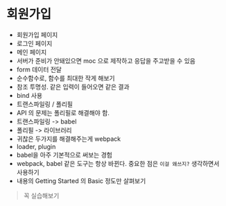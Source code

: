 # 회원가입

* 회원가입 페이지
* 로그인 페이지
* 메인 페이지
* 서버가 준비가 안돼있으면 moc 으로 제작하고 응답을 주고받을 수 있음
* form 데이터 전달
* 순수함수로, 함수를 최대한 작게 해보기
* 참조 투명성. 같은 입력이 들어오면 같은 결과
* bind 사용
* 트랜스파일링 / 폴리필
* API 의 문제는 폴리필로 해결해야 함.
* 트랜스파일링 -&gt; babel
* 폴리필 -&gt; 라이브러리
* 귀찮은 두가지를 해결해주는게 webpack
* loader, plugin
* babel을 아주 기본적으로 써보는 경험
* webpack, babel 같은 도구는 항상 바뀐다. 중요한 점은 `이걸 왜쓰지?` 생각하면서 사용하기
* 내용의 Getting Started 의 Basic 정도만 살펴보기

> 꼭 실습해보기

